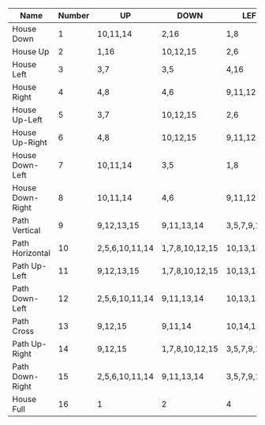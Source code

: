 |Name|Number|UP|DOWN|LEFT|RIGHT|
|----|------|--|----|----|-----|
|House Down|1|10,11,14|2,16|1,8|1,7|
|House Up|2|1,16|10,12,15|2,6|2,5|
|House Left|3|3,7|3,5|4,16|9,11,12|
|House Right|4|4,8|4,6|9,11,12|3,16|
|House Up-Left|5|3,7|10,12,15|2,6|9,14,15|
|House Up-Right|6|4,8|10,12,15|9,11,12|2,5|
|House Down-Left|7|10,11,14|3,5|1,8|9,14,15|
|House Down-Right|8|10,11,14|4,6|9,11,12|1,7|
|Path Vertical|9|9,12,13,15|9,11,13,14|3,5,7,9,11,12|4,6,8,9,14,15|
|Path Horizontal|10|2,5,6,10,11,14|1,7,8,10,12,15|10,13,14,15|10,11,12,13|
|Path Up-Left|11|9,12,13,15|1,7,8,10,12,15|10,13,14,15|4,6,8,9,14,15|
|Path Down-Left|12|2,5,6,10,11,14|9,11,13,14|10,13,14,15|4,6,8,9,14,15|
|Path Cross|13|9,12,15|9,11,14|10,14,15|10,11,12|
|Path Up-Right|14|9,12,15|1,7,8,10,12,15|3,5,7,9,11,12|10,11,12,13|
|Path Down-Right|15|2,5,6,10,11,14|9,11,13,14|3,5,7,9,11,12|10,11,12,13|
|House Full|16|1|2|4|3|
